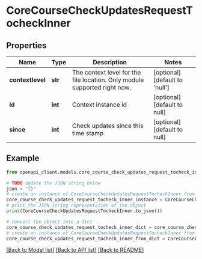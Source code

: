 # CoreCourseCheckUpdatesRequestTocheckInner


## Properties

Name | Type | Description | Notes
------------ | ------------- | ------------- | -------------
**contextlevel** | **str** | The context level for the file location.                                                                                 Only module supported right now. | [optional] [default to 'null']
**id** | **int** | Context instance id | [optional] [default to null]
**since** | **int** | Check updates since this time stamp | [optional] [default to null]

## Example

```python
from openapi_client.models.core_course_check_updates_request_tocheck_inner import CoreCourseCheckUpdatesRequestTocheckInner

# TODO update the JSON string below
json = "{}"
# create an instance of CoreCourseCheckUpdatesRequestTocheckInner from a JSON string
core_course_check_updates_request_tocheck_inner_instance = CoreCourseCheckUpdatesRequestTocheckInner.from_json(json)
# print the JSON string representation of the object
print(CoreCourseCheckUpdatesRequestTocheckInner.to_json())

# convert the object into a dict
core_course_check_updates_request_tocheck_inner_dict = core_course_check_updates_request_tocheck_inner_instance.to_dict()
# create an instance of CoreCourseCheckUpdatesRequestTocheckInner from a dict
core_course_check_updates_request_tocheck_inner_from_dict = CoreCourseCheckUpdatesRequestTocheckInner.from_dict(core_course_check_updates_request_tocheck_inner_dict)
```
[[Back to Model list]](../README.md#documentation-for-models) [[Back to API list]](../README.md#documentation-for-api-endpoints) [[Back to README]](../README.md)


